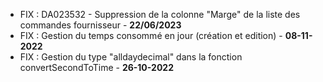 - FIX : DA023532 - Suppression de la colonne "Marge" de la liste des commandes fournisseur - **22/06/2023**
- FIX : Gestion du temps consommé en jour (création et edition) - **08-11-2022**
- FIX : Gestion du type "alldaydecimal" dans la fonction convertSecondToTime - **26-10-2022**
